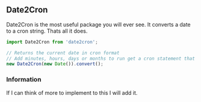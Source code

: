 <!-- @format -->

## Date2Cron

Date2Cron is the most useful package you will ever see. It converts a date to a cron string. Thats all it does.

```javascript
import Date2Cron from 'date2cron';

// Returns the current date in cron format
// Add minutes, hours, days or months to run get a cron statement that will run once at the specifed date.
new Date2Cron(new Date()).convert();
```

### Information

If I can think of more to implement to this I will add it.
